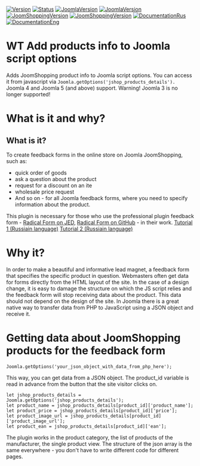 [![Version](https://img.shields.io/badge/Version-2.0.0-blue.svg)](https://web-tolk.ru/en/dev/joomla-plugins/wt-add-products-info-to-joomla-script-options.html?utm_source=github) [![Status](https://img.shields.io/badge/Status-stable-green.svg)]() [![JoomlaVersion](https://img.shields.io/badge/Joomla-4.x-orange.svg)]() [![JoomlaVersion](https://img.shields.io/badge/Joomla-5.x-orange.svg)]() [![JoomShoppingVersion](https://img.shields.io/badge/JoomShopping-3.8.x-important.svg)]() [![JoomShoppingVersion](https://img.shields.io/badge/JoomShopping-5.x-important.svg)]() [![DocumentationRus](https://img.shields.io/badge/Documentation-rus-blue.svg)](https://web-tolk.ru/dev/joomla-plugins/wt-add-products-info-to-joomla-script-options.html?utm_source=github) [![DocumentationEng](https://img.shields.io/badge/Documentation-eng-blueviolet.svg)](https://web-tolk.ru/en/dev/joomla-plugins/wt-add-products-info-to-joomla-script-options.html?utm_source=github)
# WT Add products info to Joomla script options
Adds JoomShopping product info to Joomla script options. You can access it from javascript via `Joomla.getOptions('jshop_products_details').` Joomla 4 and Joomla 5 (and above) support. Warning! Joomla 3 is no longer supported!

# What is it and why?
## What is it?
To create feedback forms in the online store on Joomla JoomShopping, such as:
- quick order of goods
- ask a question about the product
- request for a discount on an ite
- wholesale price request
- And so on - for all Joomla feedback forms, where you need to specify information about the product.

This plugin is necessary for those who use the professional plugin feedback form - [Radical Form on JED](https://extensions.joomla.org/extension/radicalform/), [Radical Form on GitHub](https://github.com/Delo-Design/radicalform) - in their work. 
[Tutorial 1 (Russiain language)](https://web-tolk.ru/blog/razrabotka-form-obratnoj-svyazi-dlya-magazinov-na-joomla-3.html?utm_source=github)
[Tutorial 2 (Russiain language)](https://web-tolk.ru/blog/integratsiya-form-obratnoj-svyazi-i-bitriks24-na-sajte-joomla.html?utm_source=github)

# Why it?
In order to make a beautiful and informative lead magnet, a feedback form that specifies the specific product in question.
Webmasters often get data for forms directly from the HTML layout of the site. In the case of a design change, it is easy to damage the structure on which the JS script relies and the feedback form will stop receiving data about the product.
This data should not depend on the design of the site. In Joomla there is a great native way to transfer data from PHP to JavaScript using a JSON object and receive it.
# Getting data about JoomShopping products for the feedback form

`Joomla.getOptions('your_json_object_with_data_from_php_here');`

This way, you can get data from a JSON object. The product_id variable is read in advance from the button that the site visitor clicks on.
```
let jshop_products_details = Joomla.getOptions('jshop_products_details');
let product_name = jshop_products_details[product_id]['product_name'];
let product_price = jshop_products_details[product_id]['price'];
let product_image_url = jshop_products_details[product_id]['product_image_url'];
let product_ean = jshop_products_details[product_id]['ean'];
```

The plugin works in the product category, the list of products of the manufacturer, the single product view. The structure of the json array is the same everywhere - you don't have to write different code for different pages.